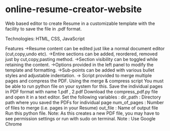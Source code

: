 # online-resume-creator-website
Web based editor to create Resume in a customizable template with the facility to save the file in .pdf format.

Technologies: HTML, CSS, JavaScript

Features
->Resume content can be edited just like a normal document editor (cut,copy,undo etc).
->Entire sections can be added, reordered, removed just by cut,copy,pasting method.
->Section visibility can be toggled while retaining the content.
->Options provided in the left panel to modify the template and formatting.
->Sub-points can be added with various bullet styles and adjustable indentation.
->
Script provided to merge multiple pages and compress the PDF.
Using the merge & compress script
You must be able to run python file on your system for this.
Save the individual pages in PDF format with name 1.pdf , 2.pdf
Download the compress_pdf.py file and open it in a text editor.
Set the following variables :
dir_path : Directory path where you saved the PDFs for individual page
num_of_pages : Number of files to merge (i.e. pages in your Resume)
out_file : Name of output file
Run this python file.
Note: As this creates a new PDF file, you may have to see permission settings or run with sudo on terminal.
Note : Use Google Chrome
